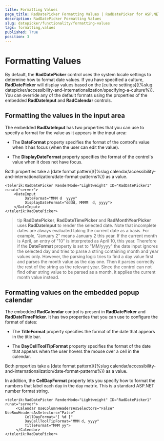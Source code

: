 ```yaml
---
title: Formatting Values
page_title: RadDatePicker Formatting Values | RadDatePicker for ASP.NET AJAX Documentation
description: RadDatePicker Formatting Values
slug: datepicker/functionality/formatting-values
tags: formatting,values
published: True
position: 3
---
```


# Formatting Values



By default, the **RadDatePicker** control uses the system locale settings to determine how to format date values. If you have specified a culture, **RadDatePicker** will display values based on the [culture settings]({%slug datepicker/accessibility-and-internationalization/specifying-a-culture%}). You can override any of the default formats using the properties of the embedded **RadDateInput** and **RadCalendar** controls.

## Formatting the values in the input area

The embedded **RadDateInput** has two properties that you can use to specify a format for the value as it appears in the input area:

* The **DateFormat** property specifies the format of the control's value when it has focus (when the user can edit the value).

* The **DisplayDateFormat** property specifies the format of the control's value when it does not have focus.

Both properties take a [date format pattern]({%slug calendar/accessibility-and-internationalization/date-format-patterns%}) as a value.

````ASPNET
<telerik:RadDatePicker RenderMode="Lightweight" ID="RadDatePicker1" runat="server">
    <DateInput
         DateFormat="MMM d  yyyy"
         DisplayDateFormat="dddd, MMMM  d, yyyy">
    </DateInput>
</telerik:RadDatePicker>
````



>tip 
**RadDatePicker**, **RadDateTimePicker** and **RadMonthYearPicker** uses **RadDateInput** to render the selected date. Note that incomplete dates are always evaluated taking the current date as a basis. For example, "January 2" means January 2 this year. If the current month is April, an entry of "10" is interpreted as April 10, this year. Therefore if the **DateFormat** property is set to "MM/yyyy" the date input ignores the selected day and tries to parse a string containing month and year values only. However, the parsing logic tries to find a day value first and parses the month value as the day one. Then it parses correctly the rest of the string as the relevant year. Since the control can not find other string value to be parsed as a month, it applies the current month value instead.
>


## Formatting values on the embedded popup calendar

The embedded **RadCalendar** control is present in **RadDatePicker** and **RadDateTimePicker**. It has two properties that you can use to configure the format of dates:

* The **TitleFormat** property specifies the format of the date that appears in the title bar.

* The **DayCellToolTipFormat** property specifies the format of the date that appears when the user hovers the mouse over a cell in the calendar.

Both properties take a [date format pattern]({%slug calendar/accessibility-and-internationalization/date-format-patterns%}) as a value.

In addition, the **CellDayFormat** property lets you specify how to format the numbers that label each day in the day matrix. This is a standard ASP.NET number format string.

````ASPNET
<telerik:RadDatePicker RenderMode="Lightweight" ID="RadDatePicker1" runat="server">
     <Calendar UseColumnHeadersAsSelectors="False" UseRowHeadersAsSelectors="False"
         CellDayFormat="[ %d ]"
         DayCellToolTipFormat="MMM d, yyyy"
         TitleFormat="MMM yy">
     </Calendar>
</telerik:RadDatePicker>
````


